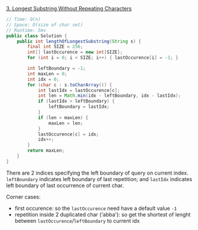 [3. Longest Substring Without Repeating Characters](https://leetcode.com/problems/longest-substring-without-repeating-characters/)

```java
// Time: O(n)
// Space: O(size of char set)
// Runtime: 5ms
public class Solution {
    public int lengthOfLongestSubstring(String s) {
        final int SIZE = 256;
        int[] lastOccurence = new int[SIZE];
        for (int i = 0; i < SIZE; i++) { lastOccurence[i] = -1; }

        int leftBoundary = -1;
        int maxLen = 0;
        int idx = 0;
        for (char c : s.toCharArray()) {
            int lastIdx = lastOccurence[c];
            int len = Math.min(idx - leftBoundary, idx - lastIdx);
            if (lastIdx > leftBoundary) {
                leftBoundary = lastIdx;
            }
            if (len > maxLen) {
                maxLen = len;
            }
            lastOccurence[c] = idx;
            idx++;
        }
        return maxLen;
    }
}
```
There are 2 indices specifying the left boundary of query on current index. `leftBoundary` indicates left boundary of last repetition; and `lastIdx` indicates left boundary of last occurrence of current char.

Corner cases:
- first occurence: so the `lastOccurence` need have a default value `-1`
- repetition inside 2 duplicated char ('abba'): so get the shortest of lenght between `lastOccurence`/`leftBoundary` to current idx
